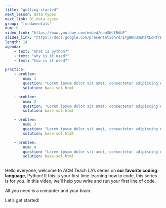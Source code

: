 ```yaml
---
title: "getting started"
next_lesson: data types
next_link: 01-data-types
group: "fundamentals"
num: 0
video_link: "https://www.youtube.com/embed/eeoSWdtRdbE"
slides_link: "https://docs.google.com/presentation/d/14gBHUUnuMlXLoHfrBnRulRxCLceZ0Asz9aAaq8rDu0A/edit?usp=sharing"
length: 14
agenda: 
    - text: "what is python?"
    - text: "why is it used?"
    - text: "how is it used?"

practice:
    - problem: 
        num: 1
        question: "Lorem ipsum dolor sit amet, consectetur adipiscing elit, sed do eiusmod tempor incididunt ut labore et dolore magna aliqua. <br><br>`print(\"hello, world!\")`<br><br>Ut enim ad minim veniam, quis nostrud exercitation ullamco laboris nisi ut aliquip ex ea commodo consequat."
        solution: base-sol.html

    - problem: 
        num: 2
        question: "Lorem ipsum dolor sit amet, consectetur adipiscing elit, sed do eiusmod tempor incididunt ut labore et dolore magna aliqua. Ut enim ad minim veniam, quis nostrud exercitation ullamco laboris nisi ut aliquip ex ea commodo consequat."
        solution: base-sol.html

    - problem: 
        num: 3
        question: "Lorem ipsum dolor sit amet, consectetur adipiscing elit, sed do eiusmod tempor incididunt ut labore et dolore magna aliqua. Ut enim ad minim veniam, quis nostrud exercitation ullamco laboris nisi ut aliquip ex ea commodo consequat."
        solution: base-sol.html

    - problem: 
        num: 4
        question: "Lorem ipsum dolor sit amet, consectetur adipiscing elit, sed do eiusmod tempor incididunt ut labore et dolore magna aliqua. Ut enim ad minim veniam, quis nostrud exercitation ullamco laboris nisi ut aliquip ex ea commodo consequat."
        solution: base-sol.html
---
```

Hello everyone, welcome to ACM Teach LA’s series on **our favorite coding language**, Python! If this is your first time learning how to code, this series is for you. In this video, we’ll help you write and run your first line of code. 

All you need is a computer and your brain.

Let’s get started!